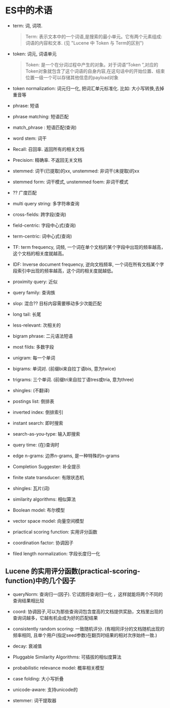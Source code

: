 # ES中的术语
- term: 词, 词项.
    > Term: 表示文本中的一个词语,是搜索的最小单元。它有两个元素组成:词语的内容和文本. (见 "Lucene 中 Token 与 Term的区别")
- token: 词元, 词语单元
    > Token: 是一个在分词过程中产生的对象。对于词语“Token ”,对应的Token对象就包含了这个词语的自身内容,在这句话中的开始位置、结束位置一级一个可以存储其他信息的payload对象
- token normalization: 词元归一化, 把词汇单元标准化. 比如: 大小写转换,去掉重音等
- phrase: 短语
- phrase matching: 短语匹配
- match_phrase : 短语匹配(查询)
- word stem: 词干
- Recall: 召回率. 返回所有的相关文档
- Precision: 精确率. 不返回无关文档
- stemmed: 词干(已提取)的xx, unstemmed: 非词干(未提取)的xx
- stemmed form: 词干模式, unstemmed foem: 非词干模式
- ?? 广度匹配
- multi query string: 多字符串查询
- cross-fields: 跨字段(查询)
- field-centric: 字段中心式(查询)
- term-centric: 词中心式(查询)
- TF: term frequency, 词频, 一个词在单个文档的某个字段中出现的频率越高，这个文档的相关度就越高。 
- IDF: Inverse document frequency, 逆向文档频率, 一个词在所有文档某个字段索引中出现的频率越高，这个词的相关度就越低。 
- proximity query: 近似
- query family: 查询族
- slop: 混合?? 目标内容需要移动多少次能匹配
- long tail: 长尾
- less-relevant: 次相关的
- bigram phrase: 二元语法短语
- most filds: 多数字段

- unigram: 每一个单词
- bigrams: 单词对. (前缀bi来自拉丁语bis, 意为twice)
- trigrams: 三个单词. (前缀tri来自拉丁语tres或tria, 意为three)
- shingles:  (不翻译)
- postings list: 倒排表
- inverted index: 倒排索引
- instant search: 即时搜索
- search-as-you-type: 输入即搜索
- query time: (在)查询时
- edge n-grams: 边界n-grams, 是一种特殊的n-grams
- Completion Suggester: 补全提示
- finite state transducer: 有限状态机
- shingles: 瓦片(词)
- similarity algorithms: 相似算法
- Boolean model: 布尔模型
- vector space model: 向量空间模型
- priactical scoring function: 实用评分函数
- coordination factor: 协调因子
- filed length normalization: 字段长度归一化
## Lucene 的实用评分函数(practical-scoring-function)中的几个因子
- queryNorm: 查询归一(因子). 它试图将查询归一化 ，这样就能将两个不同的查询结果相比较
- coord: 协调因子,可以为那些查询词包含度高的文档提供奖励，文档里出现的查询词越多，它越有机会成为好的匹配结果
- consistently random scoring: 一致随机评分.  (有相同评分的文档随机出现的频率相同, 且单个用户(指定seed参数)在翻页时结果的相对次序始终一致.)
- decay: 衰减值

- Pluggable Similarity Algorithms: 可插拔的相似度算法
- probabilistic relevance model: 概率相关模型
- case folding: 大小写折叠
- unicode-aware: 支持unicode的
- stemmer: 词干提取器

